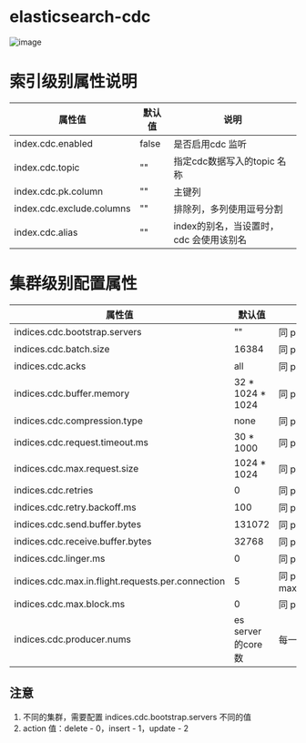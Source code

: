 # elasticsearch-cdc

![image](https://user-images.githubusercontent.com/18043146/130311896-6dfafd65-ab19-4727-9b90-750edbd7f350.png)


# 索引级别属性说明

| 属性值                    | 默认值 | 说明                                    |
| ------------------------- | ------ | --------------------------------------- |
| index.cdc.enabled         | false  | 是否启用cdc 监听                        |
| index.cdc.topic           | ""     | 指定cdc数据写入的topic 名称             |
| index.cdc.pk.column       | ""     | 主键列                                  |
| index.cdc.exclude.columns | ""     | 排除列，多列使用逗号分割                |
| index.cdc.alias           | ""     | index的别名，当设置时，cdc 会使用该别名 |



# 集群级别配置属性

| 属性值                                            | 默认值             | 说明                                              |
| ------------------------------------------------- | ------------------ | ------------------------------------------------- |
| indices.cdc.bootstrap.servers                     | ""                 | 同 producer bootstrap.servers                     |
| indices.cdc.batch.size                            | 16384              | 同 producer batch.size                            |
| indices.cdc.acks                                  | all                | 同 producer acks                                  |
| indices.cdc.buffer.memory                         | 32 * 1024 * 1024   | 同 producer buffer.memory                         |
| indices.cdc.compression.type                      | none               | 同 producer compression.type                      |
| indices.cdc.request.timeout.ms                    | 30 * 1000          | 同 producer request.timeout.ms                    |
| indices.cdc.max.request.size                      | 1024 * 1024        | 同 producer max.request.size                      |
| indices.cdc.retries                               | 0                  | 同 producer retries                               |
| indices.cdc.retry.backoff.ms                      | 100                | 同 producer retry.backoff.ms                      |
| indices.cdc.send.buffer.bytes                     | 131072             | 同 producer send.buffer.bytes                     |
| indices.cdc.receive.buffer.bytes                  | 32768              | 同 producer receive.buffer.bytes                  |
| indices.cdc.linger.ms                             | 0                  | 同 producer linger.ms                             |
| indices.cdc.max.in.flight.requests.per.connection | 5                  | 同 producer max.in.flight.requests.per.connection |
| indices.cdc.max.block.ms                          | 0                  | 同 producer max.block.ms                          |
| indices.cdc.producer.nums                         | es server 的core数 | 每一个节点kafka producer的线程数                  |



## 注意

1. 不同的集群，需要配置 indices.cdc.bootstrap.servers 不同的值
2. action 值：delete - 0，insert - 1，update - 2
